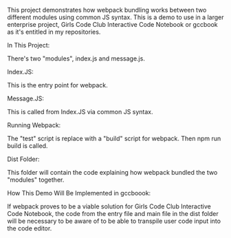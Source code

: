 This project demonstrates how webpack bundling works between two different modules using common JS syntax. This is a demo to use in a larger enterprise project, Girls Code Club Interactive Code Notebook or gccbook as it's entitled in my repositories.

In This Project:

There's two "modules", index.js and message.js.

Index.JS:

This is the entry point for webpack.

Message.JS:

This is called from Index.JS via common JS syntax. 

Running Webpack:

The "test" script is replace with a "build" script for webpack. Then npm run build is called. 

Dist Folder:

This folder will contain the code explaining how webpack bundled the two "modules" together. 


How This Demo Will Be Implemented in gccboook:

If webpack proves to be a viable solution for Girls Code Club Interactive Code Notebook, the code from the entry file and main file in the dist folder will be necessary to be aware of to be able to transpile user code input into the code editor. 
